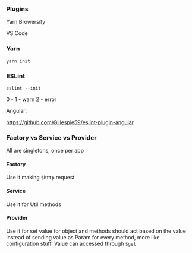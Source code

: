 ### Plugins

Yarn
Browersify

VS Code

### Yarn

`yarn init`

### ESLint

`eslint --init`

0 - 
1 - warn
2 - error

Angular: 

https://github.com/Gillespie59/eslint-plugin-angular

### Factory vs Service vs Provider

All are singletons, once per app

#### Factory

Use it making `$http` request

#### Service

Use it for Util methods

#### Provider

Use it for set value for object and methods should act based on the value instead of sending value 
as Param for every method, more like configuration stuff. Value can accessed through `$get`